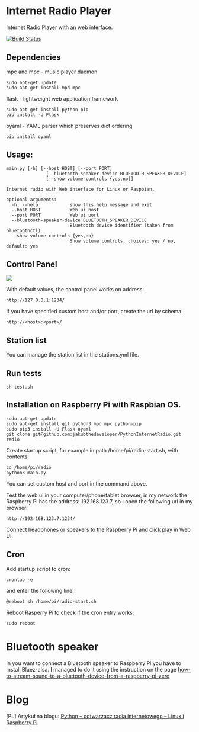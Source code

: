 # Internet Radio Player

Internet Radio Player with an web interface.

[![Build Status](https://travis-ci.org/jakubthedeveloper/PythonInternetRadio.svg?branch=master)](https://travis-ci.org/jakubthedeveloper/PythonInternetRadio)

## Dependencies

mpc and mpc - music player daemon

```
sudo apt-get update
sudo apt-get install mpd mpc
```

flask - lightweight web application framework

```
sudo apt-get install python-pip
pip install -U Flask
```

oyaml - YAML parser which preserves dict ordering

```
pip install oyaml
```

## Usage:

```
main.py [-h] [--host HOST] [--port PORT]
               [--bluetooth-speaker-device BLUETOOTH_SPEAKER_DEVICE]
               [--show-volume-controls {yes,no}]

Internet radio with Web interface for Linux or Raspbian.

optional arguments:
  -h, --help            show this help message and exit
  --host HOST           Web ui host
  --port PORT           Web ui port
  --bluetooth-speaker-device BLUETOOTH_SPEAKER_DEVICE
                        Bluetooth device identifier (taken from bluetoothctl)
  --show-volume-controls {yes,no}
                        Show volume controls, choices: yes / no, default: yes
```

## Control Panel
<kbd>
  <img src="https://i1.wp.com/programisty-dzien-powszedni.pl/wp-content/uploads/2019/11/RadioControl.png" />
</kbd>

With default values, the control panel works on address:

`http://127.0.0.1:1234/`

If you have specified custom host and/or port, create the url by schema:

`http://<host>:<port>/`

## Station list

You can manage the station list in the stations.yml file.

## Run tests

`sh test.sh`

## Installation on Raspberry Pi with Raspbian OS.

```
sudo apt-get update
sudo apt-get install git python3 mpd mpc python-pip
sudo pip3 install -U Flask oyaml
git clone git@github.com:jakubthedeveloper/PythonInternetRadio.git radio
```

Create startup script, for example in path /home/pi/radio-start.sh, with contents:

```
cd /home/pi/radio
python3 main.py
```

You can set custom host and port in the command above.

Test the web ui in your computer/phone/tablet browser, in my network the Raspberry Pi has the address: 192.168.123.7, so I open the following url in my browser:

```
http://192.168.123.7:1234/
```

Connect headphones or speakers to the Raspberry Pi and click play in Web UI.

## Cron

Add startup script to cron:

```
crontab -e
```

and enter the following line:

```
@reboot sh /home/pi/radio-start.sh
```

Reboot Rasperry Pi to check if the cron entry works:

```
sudo reboot
```

# Bluetooth speaker

In you want to connect a Bluetooth speaker to Raspberry Pi you have to install Bluez-alsa. I managed to do it using the instruction on the page [how-to-stream-sound-to-a-bluetooth-device-from-a-raspberry-pi-zero](https://raspberrypi.stackexchange.com/questions/90267/how-to-stream-sound-to-a-bluetooth-device-from-a-raspberry-pi-zero)

# Blog

[PL] Artykuł na blogu: [Python – odtwarzacz radia internetowego – Linux i Raspberry Pi](https://programisty-dzien-powszedni.pl/python-odtwarzacz-radia-internetowego-linux-i-raspberry-pi/)
